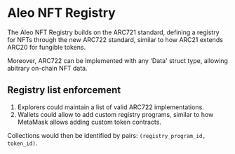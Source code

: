 # Aleo NFT Registry

The Aleo NFT Registry builds on the ARC721 standard, defining a registry for NFTs through the new ARC722 standard, similar to how ARC21 extends ARC20 for fungible tokens.

Moreover, ARC722 can be implemented with any 'Data' struct type, allowing abitrary on-chain NFT data.

## Registry list enforcement

1. Explorers could maintain a list of valid ARC722 implementations.
2. Wallets could allow to add custom registry programs, similar to how MetaMask allows adding custom token contracts.

Collections would then be identified by pairs: `(registry_program_id, token_id)`.
